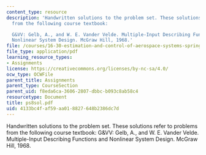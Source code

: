 ```yaml
---
content_type: resource
description: 'Handwritten solutions to the problem set. These solutions refer to problems
  from the following course textbook:

  G&VV: Gelb, A., and W. E. Vander Velde. Multiple-Input Describing Functions and
  Nonlinear System Design. McGraw Hill, 1968.'
file: /courses/16-30-estimation-and-control-of-aerospace-systems-spring-2004/4133bc4faf59aa018827648b2386dc7d_ps8sol.pdf
file_type: application/pdf
learning_resource_types:
- Assignments
license: https://creativecommons.org/licenses/by-nc-sa/4.0/
ocw_type: OCWFile
parent_title: Assignments
parent_type: CourseSection
parent_uid: f8eda6ca-3606-2807-dbbc-b093c8ab58c4
resourcetype: Document
title: ps8sol.pdf
uid: 4133bc4f-af59-aa01-8827-648b2386dc7d
---
```

Handwritten solutions to the problem set. These solutions refer to problems from the following course textbook:
G&VV: Gelb, A., and W. E. Vander Velde. Multiple-Input Describing Functions and Nonlinear System Design. McGraw Hill, 1968.